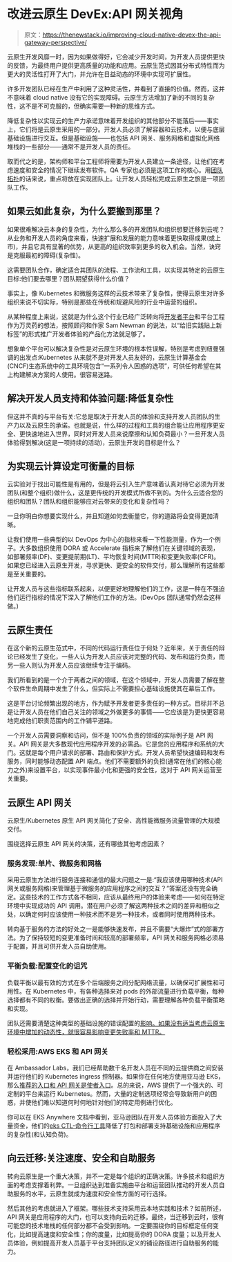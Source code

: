 # 改进云原生 DevEx:API 网关视角

> 原文：<https://thenewstack.io/improving-cloud-native-devex-the-api-gateway-perspective/>

云原生开发风靡一时，因为如果做得好，它会减少开发时间，为开发人员提供更快的反馈，为最终用户提供更高质量的功能和应用。云原生范式因其分布式特性而为更大的灵活性打开了大门，并允许在日益动态的环境中实现可扩展性。

许多开发团队已经在生产中利用了这种灵活性，并看到了直接的价值。然而，这并不意味着 cloud native 没有它的实现障碍。云原生方法增加了新的不同的复杂性，这不是不可克服的，但确实需要一种新的思维方式。

降低复杂性以实现云的生产力承诺意味着开发组织的其他部分不能落后——事实上，它们将是云原生采用的一部分。开发人员必须了解容器和云技术，以便与底层基础设施进行交互。但是基础设施——也包括 API 网关、服务网格和虚拟化网络堆栈的一些部分——通常不是开发人员的责任。

取而代之的是，架构师和平台工程师将需要为开发人员建立一条途径，让他们在考虑速度和安全的情况下继续发布软件。QA 专家也必须是这项工作的核心。用[团队拓扑](https://teamtopologies.com/)的话来说，重点将放在实现团队上。让开发人员轻松完成云原生之旅是一项团队工作。

## 如果云如此复杂，为什么要搬到那里？

如果很难解决云本身的复杂性，为什么那么多的开发团队和组织想要迁移到云呢？从业务和开发人员的角度来看，快速扩展和发展的能力意味着更快取得成果(或上市)，并且它具有显著的优势，从更高的组织效率到更多的收入机会。当然，诀窍是克服最初的障碍(复杂性)。

这需要团队合作，确定适合其团队的流程、工作流和工具，以实现其特定的云原生目标:他们要去哪里？团队期望获得什么价值？

事实上，像 Kubernetes 和微服务这样的云技术带来了复杂性，使得云原生对许多组织来说不切实际，特别是那些在传统和规避风险的行业中运营的组织。

从某种程度上来说，这就是为什么这个行业已经广泛转向将[开发者平台](https://samnewman.io/blog/2023/02/08/dont-call-it-a-platform/)和平台工程作为万灵药的想法，按照顾问和作家 Sam Newman 的说法，以“给旧实践贴上新标签”的形式推广开发者体验的产品化方法就足够了。

想象单个平台可以解决复杂性是对云原生环境的根本性误解，特别是考虑到纽曼强调的出发点:Kubernetes 从来就不是对开发人员友好的，云原生计算基金会(CNCF)生态系统中的工具环境包含“一系列令人困惑的选项”，可供任何希望在其上构建解决方案的人使用。很容易迷路。

## 解决开发人员支持和体验问题:降低复杂性

但这并不真的与平台有关:它总是取决于开发人员的体验和支持开发人员团队的生产力以及云原生的承诺。也就是说，什么样的过程和工具的组合能让应用程序更安全、更快速地进入世界，同时对开发人员来说摩擦和认知负荷最小？一旦开发人员体验得到解决(这是一项持续的活动)，云原生开发的目标是什么？

## 为实现云计算设定可衡量的目标

云实验对于找出可能性是有用的，但是将云引入生产意味着认真对待它必须为开发团队(和整个组织)做什么，这是更传统的开发模式所做不到的。为什么云适合您的组织和团队？团队和组织能够应对云带来的变化和复杂性吗？

一旦你明白你想要实现什么，并且知道如何去衡量它，你的道路将会变得更加清晰。

让我们使用一些典型的以 DevOps 为中心的指标来看一下性能测量，作为一个例子。大多数组织使用 DORA 或 Accelerate 指标来了解他们在关键领域的表现，如部署频率(DF)、变更提前期(LT)、平均恢复时间(MTTR)和变更失败率(CFR)。如果您已经进入云原生开发，寻求更快、更安全的软件交付，那么理解所有这些都是至关重要的。

让开发人员与这些指标联系起来，以便更好地理解他们的工作，这是一种在不强迫他们运行指标的情况下深入了解他们工作的方法。(DevOps 团队通常仍然会这样做。)

## 云原生责任

在这个新的云原生范式中，不同的代码运行责任位于何处？近年来，关于责任的辩论已经发生了变化，一些人认为开发人员应该对完整的代码、发布和运行负责，而另一些人则认为开发人员应该继续专注于编码。

我们所看到的是一个介于两者之间的领域，在这个领域中，开发人员需要了解在整个软件生命周期中发生了什么，但实际上不需要担心基础设施使其在幕后工作。

这是平台讨论频繁出现的地方，作为赋予开发者更多责任的一种方式。目标并不总是让开发人员在他们自己关注的领域之外做更多的事情——它应该是为更快更容易地完成他们职责范围内的工作铺平道路。

一个开发人员需要洞察和访问，但不是 100%负责的领域的实际例子是 API 网关。API 网关是大多数现代应用程序开发的必需品。它是您的应用程序和系统的大门。这就是每个用户请求的部署、路由和保护方式。开发人员希望快速编码和发布服务，同时能够动态配置 API 端点。他们不需要额外的负担(通常在他们的核心能力之外)来设置平台，以实现事件最小化和更强的安全性，这对于 API 网关运营至关重要。

## 云原生 API 网关

云原生/Kubernetes 原生 API 网关简化了安全、高性能微服务流量管理的大规模交付。

围绕选择云原生 API 网关的决策，还有哪些其他考虑因素？

### 服务发现:单片、微服务和网格

采用云原生方法进行服务连接和通信的最大问题之一是:“我应该使用哪种技术(API 网关或服务网格)来管理基于微服务的应用程序之间的交互？”答案还没有完全确定。这些技术的工作方式各不相同，应该从最终用户的体验来考虑——如何在特定环境中实现成功的 API 调用。潜在用户必须了解这两种技术之间的差异和相似之处，以确定何时应该使用一种技术而不是另一种技术，或者同时使用两种技术。

转向基于服务的方法的好处之一是能够快速发布，并且不需要“大爆炸”式的部署方法。为了保持较短的变更准备时间和较高的部署频率，API 网关和服务网格必须易于配置，并且可供开发人员自助使用。

### 平衡负载:配置变化的诅咒

负载平衡以最有效的方式在多个后端服务之间分配网络流量，以确保可扩展性和可用性。在 Kubernetes 中，有各种选择来对 pods 的外部流量进行负载平衡，每种选择都有不同的权衡。要做出正确的选择并开始行动，需要理解各种负载平衡策略和实现。

团队还需要清楚这种类型的基础设施的错误配置的[影响。如果没有适当考虑云原生环境中增加的动态性，就很容易影响变更失败率和 MTTR。](https://surfingcomplexity.blog/2021/05/29/why-do-config-changes-keep-coming-up-in-major-incidents/)

### 轻松采用:AWS EKS 和 API 网关

在 Ambassador Labs，我们已经帮助数千名开发人员在不同的云提供商之间安装并运行他们的 Kubernetes ingress 控制器。如果你在任何地方使用亚马逊 EKS，那么[推荐的入口和 API 网关是使者入口](https://www.getambassador.io/products/api-gateway)。总的来说，AWS 提供了一个强大的、可定制的平台来运行 Kubernetes。然而，大量的定制选项经常会导致新用户的困惑，并使他们难以知道何时何地针对他们的特定用例进行优化。

你可以在 EKS Anywhere 文档中看到，亚马逊团队在开发人员体验方面投入了大量资金，他们的[eks CTL-命令行工具](https://docs.aws.amazon.com/eks/latest/userguide/getting-started-eksctl.html)降低了打包和部署支持基础设施和应用程序的复杂性(和认知负荷)。

## 向云迁移:关注速度、安全和自助服务

转向云原生是一个重大决策，并不一定是每个组织的正确决策。许多技术和组织方面的考虑支撑着利弊。一旦组织达到准备实施由平台和运营团队推动的开发人员自助服务的水平，云原生就成为速度和安全性方面的可行选择。

然后其他的考虑就进入了框架。哪些技术支持采用云本地实践和技术？如前所述，API 网关是应用程序的大门，也可以支持向云的迁移。最终，当迁移到云时，很有可能您的技术堆栈的任何部分都不会受到影响。一定要围绕你的目标框定任何变化，比如提高速度和安全性；你的度量，比如提高你的 DORA 度量；以及开发人员体验，例如提高开发人员基于平台支持团队定义的铺设路径进行自助服务的能力。

<svg xmlns:xlink="http://www.w3.org/1999/xlink" viewBox="0 0 68 31" version="1.1"><title>Group</title> <desc>Created with Sketch.</desc></svg>